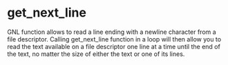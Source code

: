 # get_next_line

GNL function allows to read a line ending with a newline character from a file descriptor. Calling get_next_line function in a loop will then allow you to read the text available on a file descriptor one line at a time until the end of the text, no matter the size of either the text or one of its lines.
